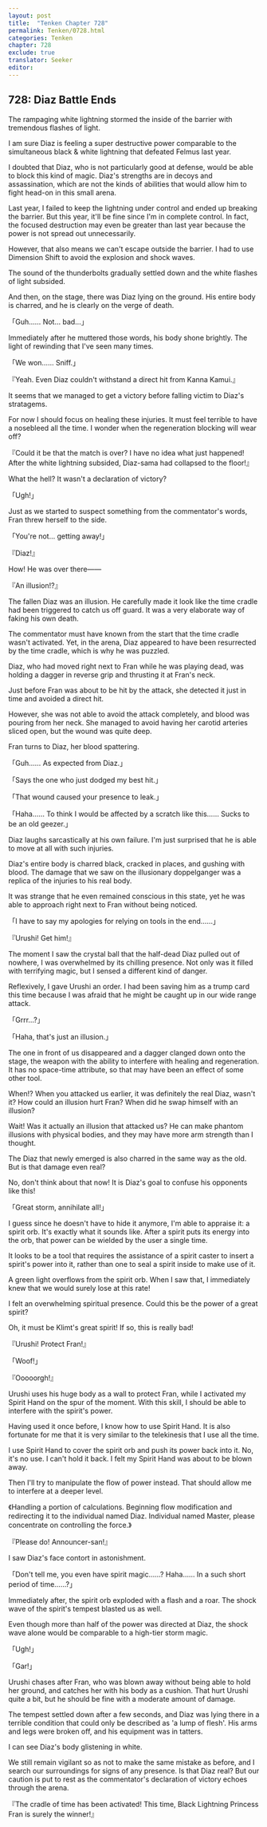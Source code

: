 ```yaml
---
layout: post
title:  "Tenken Chapter 728"
permalink: Tenken/0728.html
categories: Tenken
chapter: 728
exclude: true
translator: Seeker
editor: 
---
```

<h2 id="ch728">728: Diaz Battle Ends</h2>

<p>The rampaging white lightning stormed the inside of the barrier with tremendous flashes of light.</p>

<p>I am sure Diaz is feeling a super destructive power comparable to the simultaneous black & white lightning that defeated Felmus last year.</p>

<p>I doubted that Diaz, who is not particularly good at defense, would be able to block this kind of magic. Diaz's strengths are in decoys and assassination, which are not the kinds of abilities that would allow him to fight head-on in this small arena.</p>

<p>Last year, I failed to keep the lightning under control and ended up breaking the barrier. But this year, it'll be fine since I'm in complete control. In fact, the focused destruction may even be greater than last year because the power is not spread out unnecessarily.</p>

<p>However, that also means we can't escape outside the barrier. I had to use Dimension Shift to avoid the explosion and shock waves.</p>

<p>The sound of the thunderbolts gradually settled down and the white flashes of light subsided.</p>

<p>And then, on the stage, there was Diaz lying on the ground. His entire body is charred, and he is clearly on the verge of death.</p>

<p>「Guh…… Not… bad…」</p>

<p>Immediately after he muttered those words, his body shone brightly. The light of rewinding that I've seen many times.</p>

<p>「We won…… Sniff.」</p>
<p>『Yeah. Even Diaz couldn't withstand a direct hit from Kanna Kamui.』</p>

<p>It seems that we managed to get a victory before falling victim to Diaz's stratagems.</p>

<p>For now I should focus on healing these injuries. It must feel terrible to have a nosebleed all the time. I wonder when the regeneration blocking will wear off?</p>

<p>『Could it be that the match is over? I have no idea what just happened! After the white lightning subsided, Diaz-sama had collapsed to the floor!』</p>

<p>What the hell? It wasn't a declaration of victory?</p>

<p>「Ugh!」</p>

<p>Just as we started to suspect something from the commentator's words, Fran threw herself to the side.</p>

<p>「You're not… getting away!」</p>
<p>『Diaz!』</p>

<p>How! He was over there――</p>

<p>『An illusion!?』</p>

<p>The fallen Diaz was an illusion. He carefully made it look like the time cradle had been triggered to catch us off guard. It was a very elaborate way of faking his own death.</p>

<p>The commentator must have known from the start that the time cradle wasn't activated. Yet, in the arena, Diaz appeared to have been resurrected by the time cradle, which is why he was puzzled.</p>

<p>Diaz, who had moved right next to Fran while he was playing dead, was holding a dagger in reverse grip and thrusting it at Fran's neck.</p>

<p>Just before Fran was about to be hit by the attack, she detected it just in time and avoided a direct hit.</p>

<p>However, she was not able to avoid the attack completely, and blood was pouring from her neck. She managed to avoid having her carotid arteries sliced open, but the wound was quite deep.</p>

<p>Fran turns to Diaz, her blood spattering.</p>

<p>「Guh…… As expected from Diaz.」</p>
<p>「Says the one who just dodged my best hit.」</p>
<p>「That wound caused your presence to leak.」</p>
<p>「Haha…… To think I would be affected by a scratch like this…… Sucks to be an old geezer.」</p>

<p>Diaz laughs sarcastically at his own failure. I'm just surprised that he is able to move at all with such injuries.</p>

<p>Diaz's entire body is charred black, cracked in places, and gushing with blood. The damage that we saw on the illusionary doppelganger was a replica of the injuries to his real body.</p>

<p>It was strange that he even remained conscious in this state, yet he was able to approach right next to Fran without being noticed.</p>

<p>「I have to say my apologies for relying on tools in the end……」</p>
<p>『Urushi! Get him!』</p>

<p>The moment I saw the crystal ball that the half-dead Diaz pulled out of nowhere, I was overwhelmed by its chilling presence. Not only was it filled with terrifying magic, but I sensed a different kind of danger.</p>

<p>Reflexively, I gave Urushi an order. I had been saving him as a trump card this time because I was afraid that he might be caught up in our wide range attack.</p>

<p>「Grrr…?」</p>
<p>「Haha, that's just an illusion.」</p>

<p>The one in front of us disappeared and a dagger clanged down onto the stage, the weapon with the ability to interfere with healing and regeneration. It has no space-time attribute, so that may have been an effect of some other tool.</p>

<p>When!? When you attacked us earlier, it was definitely the real Diaz, wasn't it? How could an illusion hurt Fran? When did he swap himself with an illusion?</p>

<p>Wait! Was it actually an illusion that attacked us? He can make phantom illusions with physical bodies, and they may have more arm strength than I thought.</p>

<p>The Diaz that newly emerged is also charred in the same way as the old. But is that damage even real?</p>

<p>No, don't think about that now! It is Diaz's goal to confuse his opponents like this!</p>

<p>「Great storm, annihilate all!」</p>

<p>I guess since he doesn't have to hide it anymore, I'm able to appraise it: a spirit orb. It's exactly what it sounds like. After a spirit puts its energy into the orb, that power can be wielded by the user a single time.</p>

<p>It looks to be a tool that requires the assistance of a spirit caster to insert a spirit's power into it, rather than one to seal a spirit inside to make use of it.</p>

<p>A green light overflows from the spirit orb. When I saw that, I immediately knew that we would surely lose at this rate!</p>

<p>I felt an overwhelming spiritual presence. Could this be the power of a great spirit?</p>

<p>Oh, it must be Klimt's great spirit! If so, this is really bad!</p>

<p>『Urushi! Protect Fran!』</p>
<p>「Woof!」</p>
<p>『Ooooorgh!』</p>

<p>Urushi uses his huge body as a wall to protect Fran, while I activated my Spirit Hand on the spur of the moment. With this skill, I should be able to interfere with the spirit's power.</p>

<p>Having used it once before, I know how to use Spirit Hand. It is also fortunate for me that it is very similar to the telekinesis that I use all the time.</p>

<p>I use Spirit Hand to cover the spirit orb and push its power back into it. No, it's no use. I can't hold it back. I felt my Spirit Hand was about to be blown away.</p>

<p>Then I'll try to manipulate the flow of power instead. That should allow me to interfere at a deeper level.</p>

<p>《Handling a portion of calculations. Beginning flow modification and redirecting it to the individual named Diaz. Individual named Master, please concentrate on controlling the force.》</p>
<p>『Please do! Announcer-san!』</p>

<p>I saw Diaz's face contort in astonishment.</p>

<p>「Don't tell me, you even have spirit magic……? Haha…… In a such short period of time……?」</p>

<p>Immediately after, the spirit orb exploded with a flash and a roar. The shock wave of the spirit's tempest blasted us as well.</p>

<p>Even though more than half of the power was directed at Diaz, the shock wave alone would be comparable to a high-tier storm magic.</p>

<p>「Ugh!」</p>
<p>「Gar!」</p>

<p>Urushi chases after Fran, who was blown away without being able to hold her ground, and catches her with his body as a cushion. That hurt Urushi quite a bit, but he should be fine with a moderate amount of damage.</p>

<p>The tempest settled down after a few seconds, and Diaz was lying there in a terrible condition that could only be described as 'a lump of flesh'. His arms and legs were broken off, and his equipment was in tatters.</p>

<p>I can see Diaz's body glistening in white.</p>

<p>We still remain vigilant so as not to make the same mistake as before, and I search our surroundings for signs of any presence. Is that Diaz real? But our caution is put to rest as the commentator's declaration of victory echoes through the arena.</p>

<p>『The cradle of time has been activated! This time, Black Lightning Princess Fran is surely the winner!』</p>













